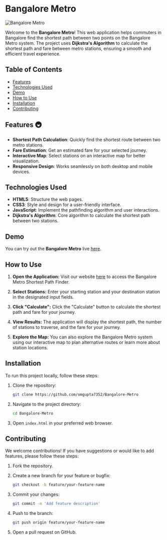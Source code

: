 # Bangalore Metro

![Bangalore Metro](bangalore_metro.png)

Welcome to the **Bangalore Metro**! This web application helps commuters in Bangalore find the shortest path between two points on the Bangalore Metro system. The project uses **Dijkstra's Algorithm** to calculate the shortest path and fare between metro stations, ensuring a smooth and efficient travel experience.

## Table of Contents
- [Features](#features)
- [Technologies Used](#technologies-used)
- [Demo](#demo)
- [How to Use](#how-to-use)
- [Installation](#installation)
- [Contributing](#contributing)

## Features :metro:

- **Shortest Path Calculation**: Quickly find the shortest route between two metro stations.
- **Fare Estimation**: Get an estimated fare for your selected journey.
- **Interactive Map**: Select stations on an interactive map for better visualization.
- **Responsive Design**: Works seamlessly on both desktop and mobile devices.

## Technologies Used

- **HTML5**: Structure the web pages.
- **CSS3**: Style and design for a user-friendly interface.
- **JavaScript**: Implement the pathfinding algorithm and user interactions.
- **Dijkstra's Algorithm**: Core algorithm to calculate the shortest path between two stations.

## Demo

You can try out the **Bangalore Metro** live [here](https://your-live-demo-url.com).

## How to Use

1. **Open the Application:** Visit our website [here](https://venkateeshh.github.io/Metro-Shortest-Path/) to access the Bangalore Metro Shortest Path Finder.

2. **Select Stations:** Enter your starting station and your destination station in the designated input fields.

3. **Click "Calculate":** Click the "Calculate" button to calculate the shortest path and fare for your journey.

4. **View Results:** The application will display the shortest path, the number of stations to traverse, and the fare for your journey.

5. **Explore the Map:** You can also explore the Bangalore Metro system using our interactive map to plan alternative routes or learn more about station locations.

## Installation

To run this project locally, follow these steps:

1. Clone the repository:

    ```bash
    git clone https://github.com/omgupta7352/Bangalore-Metro
    ```

2. Navigate to the project directory:

    ```bash
    cd Bangalore-Metro
    ```

3. Open `index.html` in your preferred web browser.


## Contributing

We welcome contributions! If you have suggestions or would like to add features, please follow these steps:

1. Fork the repository.
2. Create a new branch for your feature or bugfix:

    ```bash
    git checkout -b feature/your-feature-name
    ```

3. Commit your changes:

    ```bash
    git commit -m 'Add feature description'
    ```

4. Push to the branch:

    ```bash
    git push origin feature/your-feature-name
    ```

5. Open a pull request on GitHub.
